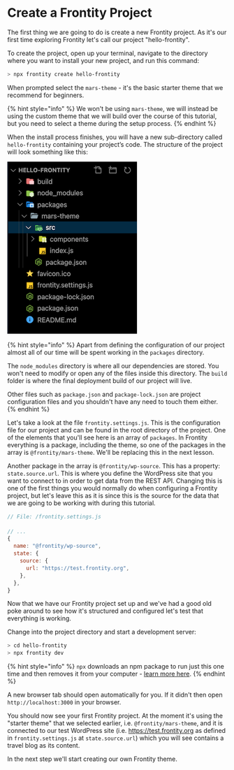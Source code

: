 # Create a Frontity Project

The first thing we are going to do is create a new Frontity project. As it's our first time exploring Frontity let's call our project "hello-frontity".

To create the project, open up your terminal, navigate to the directory where you want to install your new project, and run this command:

```bash
> npx frontity create hello-frontity
```

When prompted select the `mars-theme` - it's the basic starter theme that we recommend for beginners.

{% hint style="info" %}
We won't be using `mars-theme`, we will instead be using the custom theme that we will build over the course of this tutorial, but you need to select a theme during the setup process.
{% endhint %}

When the install process finishes, you will have a new sub-directory called `hello-frontity` containing your project’s code. The structure of the project will look something like this:

<p>
  <img alt="Frontity project structure" src="../assets/part1img1.png">
</p>

{% hint style="info" %}
Apart from defining the configuration of our project almost all of our time will be spent working in the `packages` directory.

The `node_modules` directory is where all our dependencies are stored. You won't need to modify or open any of the files inside this directory. The `build` folder is where the final deployment build of our project will live.

Other files such as `package.json` and `package-lock.json` are project configuration files and you shouldn't have any need to touch them either.
{% endhint %}

Let's take a look at the file `frontity.settings.js`. This is the configuration file for our project and can be found in the root directory of the project. One of the elements that you'll see here is an array of `packages`. In Frontity everything is a package, including the theme, so one of the packages in the array is `@frontity/mars-theme`. We'll be replacing this in the next lesson.

Another package in the array is `@frontity/wp-source`. This has a property: `state.source.url`. This is where you define the WordPress site that you want to connect to in order to get data from the REST API. Changing this is one of the first things you would normally do when configuring a Frontity project, but let's leave this as it is since this is the source for the data that we are going to be working with during this tutorial.

```js
// File: /frontity.settings.js

// ...
{
  name: "@frontity/wp-source",
  state: {
    source: {
      url: "https://test.frontity.org",
    },
  },
}
```

Now that we have our Frontity project set up and we've had a good old poke around to see how it's structured and configured let's test that everything is working.

Change into the project directory and start a development server:

```bash
> cd hello-frontity
> npx frontity dev
```

{% hint style="info" %}
`npx` downloads an npm package to run just this one time and then removes it from your computer - [learn more here](https://medium.com/@maybekatz/introducing-npx-an-npm-package-runner-55f7d4bd282b).
{% endhint %}

A new browser tab should open automatically for you. If it didn't then open `http://localhost:3000` in your browser.

You should now see your first Frontity project. At the moment it's using the "starter theme" that we selected earlier, i.e. `@frontity/mars-theme`, and it is connected to our test WordPress site (i.e. https://test.frontity.org as defined in `frontity.settings.js` at `state.source.url`) which you will see contains a travel blog as its content.

In the next step we'll start creating our own Frontity theme.
